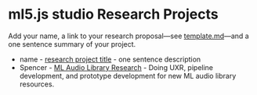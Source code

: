 # ml5.js studio Research Projects

Add your name, a link to your research proposal—see [template.md](template.md)—and a one sentence summary of your project.

* name - [research project title](template.md) - one sentence description
* Spencer - [ML Audio Library Research](spencer.md) - Doing UXR, pipeline development, and prototype development for new ML audio library resources.
